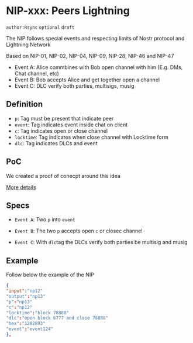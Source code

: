 # NIP-xxx: Peers Lightning

`author:Rsync` `optional` `draft`

The NIP follows special events and respecting limits of Nostr protocol and Lightning Network

Based on NIP-01, NIP-02, NIP-04, NIP-09, NIP-28, NIP-46 and NIP-47

- Event A: Alice commbines with Bob open channel with him (E.g. DMs, Chat channel, etc)
- Event B: Bob accepts Alice and get together open a channel
- Event C: DLC verify both parties, multisigs, musig

## Definition

- `p`: Tag must be present that indicate peer
- `event`: Tag indicates event inside chat on client
- `c`: Tag indicates open or close channel 
- `locktime`: Tag indicates when close channel with Locktime form
- `dlc`: Tag indicates DLCs and event

## PoC

We created a proof of conecpt around this idea 

[More details](https://github.com/AreaLayer/Lightning-lending-PoC/blob/main/poc.rs)


## Specs

- `Event A`: Two `p` into `event`

- `Event B`: The two `p` accepts open `c` or closec channel

- `Event C`: With `dlc`tag the DLCs verify both parties be multisig and musig

##  Example

Follow below the example of the NIP

```json
{
"input":"np12"
"output":"np13"
"p":"np13"
"c":"np12"
"locktime":"block 78888"
"dlc":"open block 6777 and close 78888"
"hex":"1282893"
"event":"event124"
},
